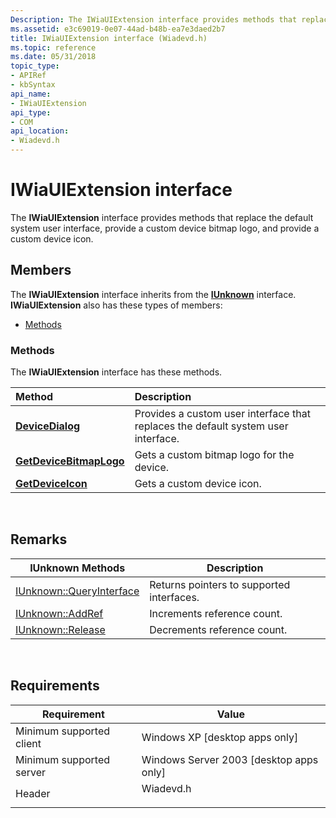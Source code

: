 ```yaml
---
Description: The IWiaUIExtension interface provides methods that replace the default system user interface, provide a custom device bitmap logo, and provide a custom device icon.
ms.assetid: e3c69019-0e07-44ad-b48b-ea7e3daed2b7
title: IWiaUIExtension interface (Wiadevd.h)
ms.topic: reference
ms.date: 05/31/2018
topic_type: 
- APIRef
- kbSyntax
api_name: 
- IWiaUIExtension
api_type: 
- COM
api_location: 
- Wiadevd.h
---
```


# IWiaUIExtension interface

The **IWiaUIExtension** interface provides methods that replace the default system user interface, provide a custom device bitmap logo, and provide a custom device icon.

## Members

The **IWiaUIExtension** interface inherits from the [**IUnknown**](/windows/win32/api/unknwn/nn-unknwn-iunknown) interface. **IWiaUIExtension** also has these types of members:

-   [Methods](#methods)

### Methods

The **IWiaUIExtension** interface has these methods.



| Method                                                                  | Description                                                                                  |
|:------------------------------------------------------------------------|:---------------------------------------------------------------------------------------------|
| [**DeviceDialog**](-wia-iwiauiextension-devicedialog.md)               | Provides a custom user interface that replaces the default system user interface.<br/> |
| [**GetDeviceBitmapLogo**](-wia-iwiauiextension-getdevicebitmaplogo.md) | Gets a custom bitmap logo for the device.<br/>                                         |
| [**GetDeviceIcon**](-wia-iwiauiextension-getdeviceicon.md)             | Gets a custom device icon.<br/>                                                        |



 

## Remarks



| IUnknown Methods                                        | Description                               |
|---------------------------------------------------------|-------------------------------------------|
| [IUnknown::QueryInterface](/windows/win32/api/unknwn/nf-unknwn-iunknown-queryinterface(q)) | Returns pointers to supported interfaces. |
| [IUnknown::AddRef](/windows/win32/api/unknwn/nf-unknwn-iunknown-addref)                 | Increments reference count.               |
| [IUnknown::Release](/windows/win32/api/unknwn/nf-unknwn-iunknown-release)               | Decrements reference count.               |



 

## Requirements



| Requirement | Value |
|-------------------------------------|--------------------------------------------------------------------------------------|
| Minimum supported client<br/> | Windows XP \[desktop apps only\]<br/>                                          |
| Minimum supported server<br/> | Windows Server 2003 \[desktop apps only\]<br/>                                 |
| Header<br/>                   | <dl> <dt>Wiadevd.h</dt> </dl> |



 

 
